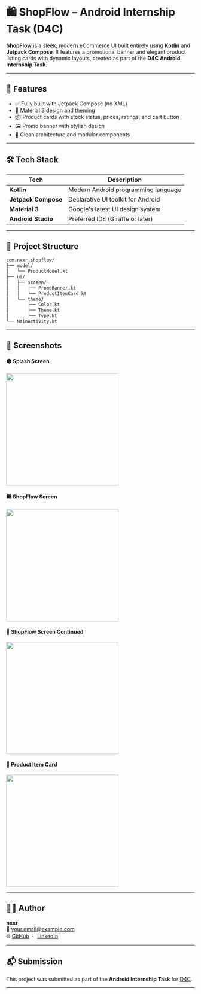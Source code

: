 # 🛍️ ShopFlow – Android Internship Task (D4C)

**ShopFlow** is a sleek, modern eCommerce UI built entirely using **Kotlin** and **Jetpack Compose**. It features a promotional banner and elegant product listing cards with dynamic layouts, created as part of the **D4C Android Internship Task**.

---

## 🚀 Features

- ✅ Fully built with Jetpack Compose (no XML)
- 🎨 Material 3 design and theming
- 📦 Product cards with stock status, prices, ratings, and cart button
- 🖼️ Promo banner with stylish design
- 🧼 Clean architecture and modular components

---

## 🛠️ Tech Stack

| Tech               | Description                            |
|--------------------|----------------------------------------|
| **Kotlin**         | Modern Android programming language    |
| **Jetpack Compose**| Declarative UI toolkit for Android     |
| **Material 3**     | Google's latest UI design system       |
| **Android Studio** | Preferred IDE (Giraffe or later)       |

---

## 📂 Project Structure

```bash
com.nxxr.shopflow/
├── model/
│   └── ProductModel.kt
├── ui/
│   ├── screen/
│   │   ├── PromoBanner.kt
│   │   └── ProductItemCard.kt
│   └── theme/
│       ├── Color.kt
│       ├── Theme.kt
│       └── Type.kt
└── MainActivity.kt
```

---

## 📸 Screenshots

#### 🟣 Splash Screen
<img src="/assets/splash_screen.jpg" width="300" />

#### 🛍️ ShopFlow Screen
<img src="/assets/shop_flow_screen.jpg" width="300" />

#### 📄 ShopFlow Screen Continued
<img src="/assets/shop_flow_screen_2.jpg" width="300" />

#### 🛒 Product Item Card
<img src="/assets/item_card.jpg" width="300" />

---

## 🧑‍💻 Author

**nxxr**  
📧 your.email@example.com  
🌐 [GitHub](https://github.com/nxxr-07) ・ [LinkedIn](https://linkedin.com/in/arshnxxr)

---

## 📬 Submission

This project was submitted as part of the **Android Internship Task** for [D4C](https://sites.google.com/view/task-d4c).

---
